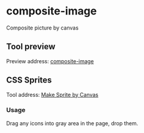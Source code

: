 # composite-image
Composite picture by canvas

## Tool preview

Preview address: [composite-image](http://mailzwj.github.io/composite-image/)

## CSS Sprites

Tool address: [Make Sprite by Canvas](http://mailzwj.github.io/composite-image/sprite.html)

### Usage

Drag any icons into gray area in the page, drop them.
